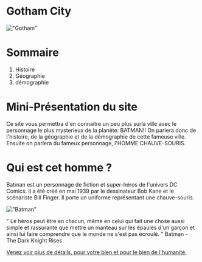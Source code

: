 # Gotham City
!["Gotham"](https://www.batman-legend.com/wp-content/uploads/2019/05/Gotham-784x490.png)


# Sommaire

1. Histoire
2. Géographie
3. démographie

# Mini-Présentation du site

Ce site vous permettra d'en connaitre un peu plus surla ville avec le personnage le plus mysterieux de la planète: BATMAN!!
On parlera donc de l'histoire, de la géographie et de la démographie de cette fameuse ville.
Ensuite on parlera du fameux personnage, l'HOMME CHAUVE-SOURIS.

# Qui est cet homme ?

Batman est un personnage de fiction et super-héros de l'univers DC Comics. Il a été créé en mai 1939 par le dessinateur Bob Kane et le scénariste Bill Finger. Il porte un uniforme représentant une chauve-souris.

!["Batman"](./asset/batman.jpg)

" Le héros peut être en chacun, même en celui qui fait une chose aussi simple et rassurante que mettre un manteau sur les épaules d'un garçon et ainsi lui faire comprendre que le monde ne s'est pas écroulé. " Batman - The Dark Knight Rises


[Venez voir plus de détails, pour votre bien et pour le bien de l'humanité.](https://abdulrahman92c.github.io/projet_gotham/)